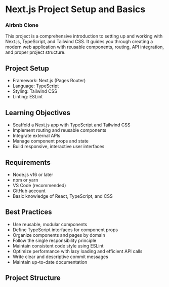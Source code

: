 # Next.js Project Setup and Basics

### Airbnb Clone

This project is a comprehensive introduction to setting up and working with Next.js, TypeScript, and Tailwind CSS. It guides you through creating a modern web application with reusable components, routing, API integration, and proper project structure.

## Project Setup

- Framework: Next.js (Pages Router)
- Language: TypeScript
- Styling: Tailwind CSS
- Linting: ESLint

## Learning Objectives

- Scaffold a Next.js app with TypeScript and Tailwind CSS
- Implement routing and reusable components
- Integrate external APIs
- Manage component props and state
- Build responsive, interactive user interfaces

## Requirements

- Node.js v16 or later
- npm or yarn
- VS Code (recommended)
- GitHub account
- Basic knowledge of React, TypeScript, and CSS

## Best Practices

- Use reusable, modular components
- Define TypeScript interfaces for component props
- Organize components and pages by domain
- Follow the single responsibility principle
- Maintain consistent code style using ESLint
- Optimize performance with lazy loading and efficient API calls
- Write clear and descriptive commit messages
- Maintain up-to-date documentation

## Project Structure

